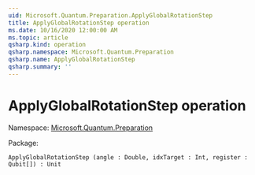 ```yaml
---
uid: Microsoft.Quantum.Preparation.ApplyGlobalRotationStep
title: ApplyGlobalRotationStep operation
ms.date: 10/16/2020 12:00:00 AM
ms.topic: article
qsharp.kind: operation
qsharp.namespace: Microsoft.Quantum.Preparation
qsharp.name: ApplyGlobalRotationStep
qsharp.summary: ''
---
```


# ApplyGlobalRotationStep operation

Namespace: [Microsoft.Quantum.Preparation](xref:Microsoft.Quantum.Preparation)

Package: [](https://nuget.org/packages/)




```Q#
ApplyGlobalRotationStep (angle : Double, idxTarget : Int, register : Qubit[]) : Unit
```
